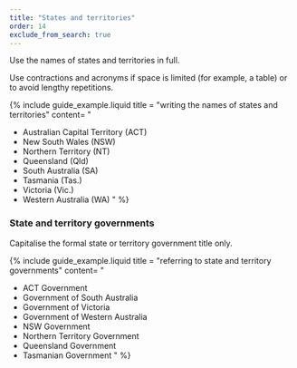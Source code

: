 ```yaml
---
title: "States and territories"
order: 14
exclude_from_search: true
---
```


Use the names of states and territories in full.

Use contractions and acronyms if space is limited (for example, a table) or to avoid lengthy repetitions.

{% include guide_example.liquid
  title = "writing the names of states and territories"
  content= "
- Australian Capital Territory (ACT)
- New South Wales (NSW)
- Northern Territory (NT)
- Queensland (Qld)
- South Australia (SA)
- Tasmania (Tas.)
- Victoria (Vic.)
- Western Australia (WA)
"
%}

### State and territory governments

Capitalise the formal state or territory government title only.

{% include guide_example.liquid
  title = "referring to state and territory governments"
  content= "
- ACT Government
- Government of South Australia
- Government of Victoria
- Government of Western Australia
- NSW Government
- Northern Territory Government
- Queensland Government
- Tasmanian Government
"
%}
